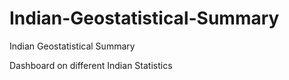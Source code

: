 # Indian-Geostatistical-Summary
Indian Geostatistical Summary

Dashboard on different Indian Statistics 

